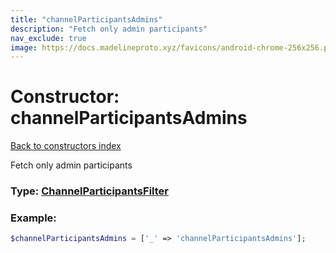 ```yaml
---
title: "channelParticipantsAdmins"
description: "Fetch only admin participants"
nav_exclude: true
image: https://docs.madelineproto.xyz/favicons/android-chrome-256x256.png
---
```

# Constructor: channelParticipantsAdmins  
[Back to constructors index](/API_docs/constructors/index.html)



Fetch only admin participants




### Type: [ChannelParticipantsFilter](/API_docs/types/ChannelParticipantsFilter.html)


### Example:

```php
$channelParticipantsAdmins = ['_' => 'channelParticipantsAdmins'];
```  
